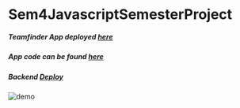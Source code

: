# Sem4JavascriptSemesterProject

##### Teamfinder App deployed [here](https://expo.io/@castau/Teamfinder)
##### App code can be found [here](https://github.com/Castau/Sem4JavaScript/tree/master/Afleveringer/Week12/Teamfinder)
##### Backend [Deploy](https://semesterprojectjs.camillastaunstrup.dk/)
![demo](https://github.com/Castau/Sem4JavascriptSemesterProject/tree/master/demo.gif?raw=true)
